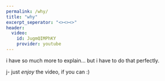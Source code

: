 ```yaml
---
permalink: /why/
title: "why"
excerpt_seperator: "<><><>"
header:
  video: 
    id: JugmQIMPhKY
    provider: youtube
---
```


i have so much more to explain… but i have to do that perfectly.

j- just *enjoy* the video, if you can :)